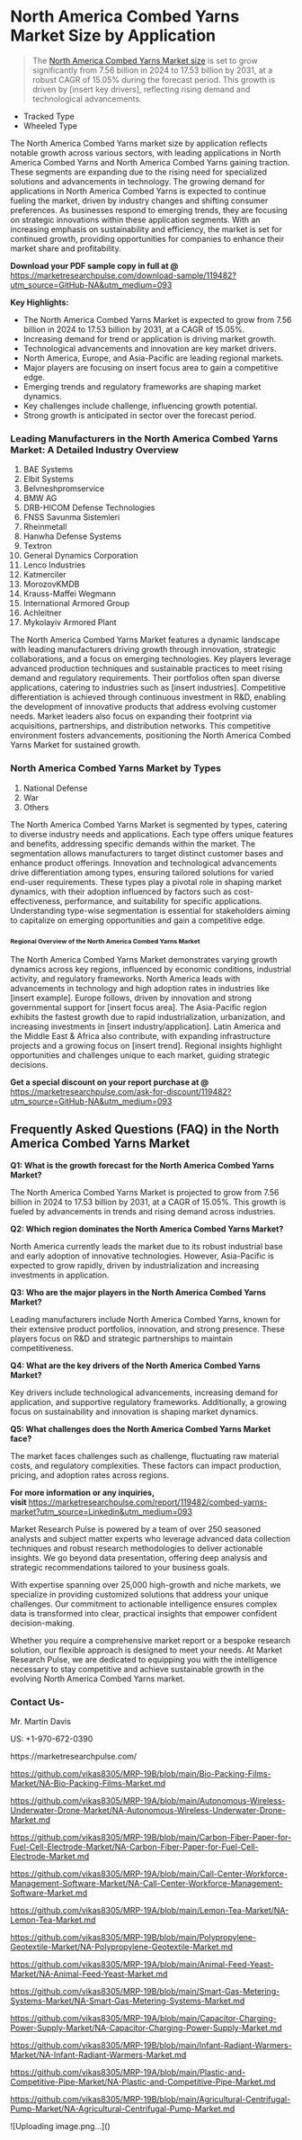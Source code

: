 
<h1>North America Combed Yarns Market&nbsp;Size by Application</h1><blockquote><p>The <a href="https://marketresearchpulse.com/download-sample/119482?utm_source=GitHub-NA&amp;utm_medium=093">North America Combed Yarns Market size</a> is set to grow significantly from 7.56 billion in 2024 to 17.53 billion by 2031, at a robust CAGR of 15.05% during the forecast period. This growth is driven by [insert key drivers], reflecting rising demand and technological advancements.</p></blockquote><ul><li>Tracked Type<li> Wheeled Type</li></ul><p>The North America Combed Yarns market size by application reflects notable growth across various sectors, with leading applications in North America Combed Yarns and North America Combed Yarns gaining traction. These segments are expanding due to the rising need for specialized solutions and advancements in technology. The growing demand for applications in North America Combed Yarns is expected to continue fueling the market, driven by industry changes and shifting consumer preferences. As businesses respond to emerging trends, they are focusing on strategic innovations within these application segments. With an increasing emphasis on sustainability and efficiency, the market is set for continued growth, providing opportunities for companies to enhance their market share and profitability.</p><p><strong>Download your PDF sample copy in full at @ </strong><a href="https://marketresearchpulse.com/download-sample/119482?utm_source=GitHub-NA&amp;utm_medium=093">https://marketresearchpulse.com/download-sample/119482?utm_source=GitHub-NA&amp;utm_medium=093</a></p><p><strong>Key Highlights: </strong></p><ul><li>The North America Combed Yarns Market is expected to grow from 7.56 billion in 2024 to 17.53 billion by 2031, at a CAGR of 15.05%.</li><li>Increasing demand for trend or application is driving market growth.</li><li>Technological advancements and innovation are key market drivers.</li><li>North America, Europe, and Asia-Pacific are leading regional markets.</li><li>Major players are focusing on insert focus area to gain a competitive edge.</li><li>Emerging trends and regulatory frameworks are shaping market dynamics.</li><li>Key challenges include challenge, influencing growth potential.</li><li>Strong growth is anticipated in sector over the forecast period.</li></ul><h3>Leading Manufacturers in the North America Combed Yarns Market: A Detailed Industry Overview</h3><ol><li>BAE Systems</li><li>Elbit Systems</li><li>Belvneshpromservice</li><li>BMW AG</li><li>DRB-HICOM Defense Technologies</li><li>FNSS Savunma Sistemleri</li><li>Rheinmetall</li><li>Hanwha Defense Systems</li><li>Textron</li><li>General Dynamics Corporation</li><li>Lenco Industries</li><li>Katmerciler</li><li>MorozovKMDB</li><li>Krauss-Maffei Wegmann</li><li>International Armored Group</li><li>Achleitner</li><li>Mykolayiv Armored Plant</li></ol><div class="flex max-w-full flex-col flex-grow"><div class="min-h-8 text-message flex w-full flex-col items-end gap-2 whitespace-normal break-words [.text-message+&amp;]:mt-5" dir="auto" data-message-author-role="assistant" data-message-id="fd8432e4-4910-450d-b182-61b7bfb0a01f" data-message-model-slug="gpt-4o"><div class="flex w-full flex-col gap-1 empty:hidden first:pt-[3px]"><div class="markdown prose w-full break-words dark:prose-invert light"><p>The North America Combed Yarns Market features a dynamic landscape with leading manufacturers driving growth through innovation, strategic collaborations, and a focus on emerging technologies. Key players leverage advanced production techniques and sustainable practices to meet rising demand and regulatory requirements. Their portfolios often span diverse applications, catering to industries such as [insert industries]. Competitive differentiation is achieved through continuous investment in R&amp;D, enabling the development of innovative products that address evolving customer needs. Market leaders also focus on expanding their footprint via acquisitions, partnerships, and distribution networks. This competitive environment fosters advancements, positioning the North America Combed Yarns Market for sustained growth.</p></div></div></div></div><h3>North America Combed Yarns Market by Types</h3><ol><li>National Defense<li> War<li> Others</li></ol><div class="flex max-w-full flex-col flex-grow"><div class="min-h-8 text-message flex w-full flex-col items-end gap-2 whitespace-normal break-words [.text-message+&amp;]:mt-5" dir="auto" data-message-author-role="assistant" data-message-id="084470be-0bb7-4664-bddf-5156b4f41249" data-message-model-slug="gpt-4o-mini"><div class="flex w-full flex-col gap-1 empty:hidden first:pt-[3px]"><div class="markdown prose w-full break-words dark:prose-invert light"><p>The North America Combed Yarns Market is segmented by types, catering to diverse industry needs and applications. Each type offers unique features and benefits, addressing specific demands within the market. The segmentation allows manufacturers to target distinct customer bases and enhance product offerings. Innovation and technological advancements drive differentiation among types, ensuring tailored solutions for varied end-user requirements. These types play a pivotal role in shaping market dynamics, with their adoption influenced by factors such as cost-effectiveness, performance, and suitability for specific applications. Understanding type-wise segmentation is essential for stakeholders aiming to capitalize on emerging opportunities and gain a competitive edge.</p></div></div></div></div><h3><span style="font-size: 11px;">Regional Overview of the North America Combed Yarns Market</span></h3><div class="flex max-w-full flex-col flex-grow"><div class="min-h-8 text-message flex w-full flex-col items-end gap-2 whitespace-normal break-words [.text-message+&amp;]:mt-5" dir="auto" data-message-author-role="assistant" data-message-id="e9038762-ce64-4e30-91c9-9bd413514231" data-message-model-slug="gpt-4o-mini"><div class="flex w-full flex-col gap-1 empty:hidden first:pt-[3px]"><div class="markdown prose w-full break-words dark:prose-invert light"><p>The North America Combed Yarns Market demonstrates varying growth dynamics across key regions, influenced by economic conditions, industrial activity, and regulatory frameworks. North America leads with advancements in technology and high adoption rates in industries like [insert example]. Europe follows, driven by innovation and strong governmental support for [insert focus area]. The Asia-Pacific region exhibits the fastest growth due to rapid industrialization, urbanization, and increasing investments in [insert industry/application]. Latin America and the Middle East &amp; Africa also contribute, with expanding infrastructure projects and a growing focus on [insert trend]. Regional insights highlight opportunities and challenges unique to each market, guiding strategic decisions.</p></div></div></div></div><p><strong>Get a special discount on your report purchase at @ </strong><a href="https://marketresearchpulse.com/ask-for-discount/119482?utm_source=GitHub-NA&amp;utm_medium=093">https://marketresearchpulse.com/ask-for-discount/119482?utm_source=GitHub-NA&amp;utm_medium=093</a></p><h2>Frequently Asked Questions (FAQ) in the North America Combed Yarns Market</h2><p><strong>Q1: What is the growth forecast for the North America Combed Yarns Market?</strong></p><p>The North America Combed Yarns Market is projected to grow from 7.56 billion in 2024 to 17.53 billion by 2031, at a CAGR of 15.05%. This growth is fueled by advancements in trends and rising demand across industries.</p><p><strong>Q2: Which region dominates the North America Combed Yarns Market?</strong></p><p>North America currently leads the market due to its robust industrial base and early adoption of innovative technologies. However, Asia-Pacific is expected to grow rapidly, driven by industrialization and increasing investments in application.</p><p><strong>Q3: Who are the major players in the North America Combed Yarns Market?</strong></p><p>Leading manufacturers include North America Combed Yarns, known for their extensive product portfolios, innovation, and strong presence. These players focus on R&amp;D and strategic partnerships to maintain competitiveness.</p><p><strong>Q4: What are the key drivers of the North America Combed Yarns Market?</strong></p><p>Key drivers include technological advancements, increasing demand for application, and supportive regulatory frameworks. Additionally, a growing focus on sustainability and innovation is shaping market dynamics.</p><p><strong>Q5: What challenges does the North America Combed Yarns Market face?</strong></p><p>The market faces challenges such as challenge, fluctuating raw material costs, and regulatory complexities. These factors can impact production, pricing, and adoption rates across regions.</p><p><strong>For more information or any inquiries, visit&nbsp;</strong><a href="https://marketresearchpulse.com/report/119482/combed-yarns-market?utm_source=Linkedin&utm_medium=093">https://marketresearchpulse.com/report/119482/combed-yarns-market?utm_source=Linkedin&utm_medium=093</a></p><p>Market Research Pulse is powered by a team of over 250 seasoned analysts and subject matter experts who leverage advanced data collection techniques and robust research methodologies to deliver actionable insights. We go beyond data presentation, offering deep analysis and strategic recommendations tailored to your business goals.</p><p>With expertise spanning over 25,000 high-growth and niche markets, we specialize in providing customized solutions that address your unique challenges. Our commitment to actionable intelligence ensures complex data is transformed into clear, practical insights that empower confident decision-making.</p><p>Whether you require a comprehensive market report or a bespoke research solution, our flexible approach is designed to meet your needs. At Market Research Pulse, we are dedicated to equipping you with the intelligence necessary to stay competitive and achieve sustainable growth in the evolving North America Combed Yarns market.</p><h3><strong>Contact Us-</strong></h3><p>Mr. Martin Davis</p><p>US: +1-970-672-0390</p><p>https://marketresearchpulse.com/</p><p><a href="https://github.com/vikas8305/MRP-19B/blob/main/Bio-Packing-Films-Market/NA-Bio-Packing-Films-Market.md">https://github.com/vikas8305/MRP-19B/blob/main/Bio-Packing-Films-Market/NA-Bio-Packing-Films-Market.md</a></p><p><a href="https://github.com/vikas8305/MRP-19A/blob/main/Autonomous-Wireless-Underwater-Drone-Market/NA-Autonomous-Wireless-Underwater-Drone-Market.md">https://github.com/vikas8305/MRP-19A/blob/main/Autonomous-Wireless-Underwater-Drone-Market/NA-Autonomous-Wireless-Underwater-Drone-Market.md</a></p><p><a href="https://github.com/vikas8305/MRP-19B/blob/main/Carbon-Fiber-Paper-for-Fuel-Cell-Electrode-Market/NA-Carbon-Fiber-Paper-for-Fuel-Cell-Electrode-Market.md">https://github.com/vikas8305/MRP-19B/blob/main/Carbon-Fiber-Paper-for-Fuel-Cell-Electrode-Market/NA-Carbon-Fiber-Paper-for-Fuel-Cell-Electrode-Market.md</a></p><p><a href="https://github.com/vikas8305/MRP-19A/blob/main/Call-Center-Workforce-Management-Software-Market/NA-Call-Center-Workforce-Management-Software-Market.md">https://github.com/vikas8305/MRP-19A/blob/main/Call-Center-Workforce-Management-Software-Market/NA-Call-Center-Workforce-Management-Software-Market.md</a></p><p><a href="https://github.com/vikas8305/MRP-19A/blob/main/Lemon-Tea-Market/NA-Lemon-Tea-Market.md">https://github.com/vikas8305/MRP-19A/blob/main/Lemon-Tea-Market/NA-Lemon-Tea-Market.md</a></p><p><a href="https://github.com/vikas8305/MRP-19B/blob/main/Polypropylene-Geotextile-Market/NA-Polypropylene-Geotextile-Market.md">https://github.com/vikas8305/MRP-19B/blob/main/Polypropylene-Geotextile-Market/NA-Polypropylene-Geotextile-Market.md</a></p><p><a href="https://github.com/vikas8305/MRP-19A/blob/main/Animal-Feed-Yeast-Market/NA-Animal-Feed-Yeast-Market.md">https://github.com/vikas8305/MRP-19A/blob/main/Animal-Feed-Yeast-Market/NA-Animal-Feed-Yeast-Market.md</a></p><p><a href="https://github.com/vikas8305/MRP-19B/blob/main/Smart-Gas-Metering-Systems-Market/NA-Smart-Gas-Metering-Systems-Market.md">https://github.com/vikas8305/MRP-19B/blob/main/Smart-Gas-Metering-Systems-Market/NA-Smart-Gas-Metering-Systems-Market.md</a></p><p><a href="https://github.com/vikas8305/MRP-19A/blob/main/Capacitor-Charging-Power-Supply-Market/NA-Capacitor-Charging-Power-Supply-Market.md">https://github.com/vikas8305/MRP-19A/blob/main/Capacitor-Charging-Power-Supply-Market/NA-Capacitor-Charging-Power-Supply-Market.md</a></p><p><a href="https://github.com/vikas8305/MRP-19B/blob/main/Infant-Radiant-Warmers-Market/NA-Infant-Radiant-Warmers-Market.md">https://github.com/vikas8305/MRP-19B/blob/main/Infant-Radiant-Warmers-Market/NA-Infant-Radiant-Warmers-Market.md</a></p><p><a href="https://github.com/vikas8305/MRP-19A/blob/main/Plastic-and-Competitive-Pipe-Market/NA-Plastic-and-Competitive-Pipe-Market.md">https://github.com/vikas8305/MRP-19A/blob/main/Plastic-and-Competitive-Pipe-Market/NA-Plastic-and-Competitive-Pipe-Market.md</a></p><p><a href="https://github.com/vikas8305/MRP-19B/blob/main/Agricultural-Centrifugal-Pump-Market/NA-Agricultural-Centrifugal-Pump-Market.md">https://github.com/vikas8305/MRP-19B/blob/main/Agricultural-Centrifugal-Pump-Market/NA-Agricultural-Centrifugal-Pump-Market.md</a></p>
![Uploading image.png…]()
